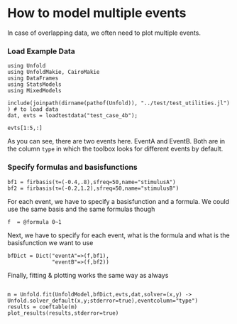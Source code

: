 # How to model multiple events

In case of overlapping data, we often need to plot multiple events.


### Load Example Data
```@example main
using Unfold
using UnfoldMakie, CairoMakie
using DataFrames
using StatsModels
using MixedModels

include(joinpath(dirname(pathof(Unfold)), "../test/test_utilities.jl") ) # to load data
dat, evts = loadtestdata("test_case_4b");

evts[1:5,:]
```
As you can see, there are two events here. EventA and EventB. Both are in the column `type` in which the toolbox looks for different events by default.

### Specify formulas and basisfunctions

```@example main
bf1 = firbasis(τ=(-0.4,.8),sfreq=50,name="stimulusA")
bf2 = firbasis(τ=(-0.2,1.2),sfreq=50,name="stimulusB")
```
For each event, we have to specify a basisfunction and a formula. We could use the same basis and the same formulas though
```@example main
f  = @formula 0~1
```

Next, we have to specify for each event, what is the formula and what is the basisfunction we want to use
```@example main
bfDict = Dict("eventA"=>(f,bf1),
              "eventB"=>(f,bf2))
```

Finally, fitting & plotting works the same way as always
```@example main

m = Unfold.fit(UnfoldModel,bfDict,evts,dat,solver=(x,y) -> Unfold.solver_default(x,y;stderror=true),eventcolumn="type")
results = coeftable(m)
plot_results(results,stderror=true)
``` 
